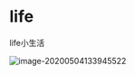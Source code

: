 # life
life小生活

![image-20200504133945522](C:\Users\web\AppData\Roaming\Typora\typora-user-images\image-20200504133945522.png)